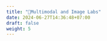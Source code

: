 ```yaml
---
title: "🌃Multimodal and Image Labs"
date: 2024-06-27T14:36:48+07:00
draft: false
weight: 5
---
```


